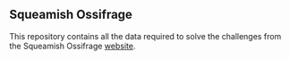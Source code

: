 ## Squeamish Ossifrage

This repository contains all the data required to solve the challenges from the Squeamish Ossifrage <a href='https://squeamishossifrage.eu'>website</a>.